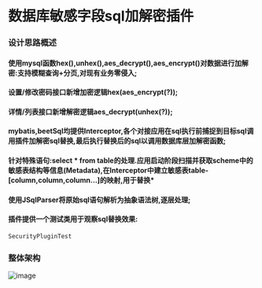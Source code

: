 # 数据库敏感字段sql加解密插件

### 设计思路概述
#### 使用mysql函数hex(),unhex(),aes_decrypt(),aes_encrypt()对数据进行加解密:支持模糊查询+分页,对现有业务零侵入;
#### 设置/修改密码接口新增加密逻辑hex(aes_encrypt(?));
#### 详情/列表接口新增解密逻辑aes_decrypt(unhex(?));
#### mybatis,beetSql均提供Interceptor,各个对接应用在sql执行前捕捉到目标sql调用插件加解密sql替换,最后执行替换后的sql以调用数据库层加解密函数;
#### 针对特殊语句:select * from table的处理.应用启动阶段扫描并获取scheme中的敏感表结构等信息(Metadata),在Interceptor中建立敏感表table-[column,column,column...]的映射,用于替换*
#### 使用JSqlParser将原始sql语句解析为抽象语法树,逐层处理;
#### 插件提供一个测试类用于观察sql替换效果:
```java 
SecurityPluginTest
```

### 整体架构
![image](https://github.com/xm0012008/JSqlParserAes/assets/5228240/18105c22-4913-433b-aee5-946bf21a03cd)

